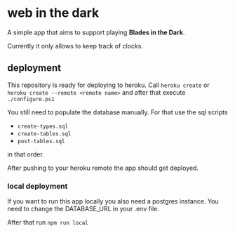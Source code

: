 # web in the dark

A simple app that aims to support playing **Blades in the Dark**.

Currently it only allows to keep track of clocks.

## deployment

This repository is ready for deploying to heroku. Call `heroku create` or
`heroku create --remote <remote name>` and after that execute `./configure.ps1`

You still need to populate the database manually. For that use the sql scripts 
* `create-types.sql`
* `create-tables.sql`
* `post-tables.sql`

in that order.

After pushing to your heroku remote the app should get deployed.

### local deployment

If you want to run this app locally you also need a postgres instance. You need
to change the DATABASE_URL in your .env file.

After that run `npm run local`


